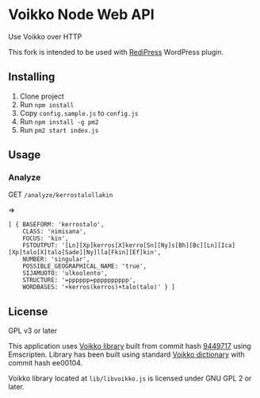 # Voikko Node Web API

Use Voikko over HTTP

This fork is intended to be used with [RediPress](https://github.com/devgeniem/redipress) WordPress plugin.

## Installing

1. Clone project
2. Run `npm install`
3. Copy `config.sample.js` to `config.js`
4. Run `npm install -g pm2`
5. Run `pm2 start index.js`


## Usage

### Analyze

GET `/analyze/kerrostalollakin`

=> 

```
[ { BASEFORM: 'kerrostalo',
    CLASS: 'nimisana',
    FOCUS: 'kin',
    FSTOUTPUT: '[Ln][Xp]kerros[X]kerro[Sn][Ny]s[Bh][Bc][Ln][Ica][Xp]talo[X]talo[Sade][Ny]lla[Fkin][Ef]kin',
    NUMBER: 'singular',
    POSSIBLE_GEOGRAPHICAL_NAME: 'true',
    SIJAMUOTO: 'ulkoolento',
    STRUCTURE: '=pppppp=pppppppppp',
    WORDBASES: '+kerros(kerros)+talo(talo)' } ]
```

## License

GPL v3 or later

This application uses [Voikko library](https://github.com/voikko/corevoikko) built from commit hash [9449717](https://github.com/voikko/corevoikko/commit/9449717c11ab60c0a637e7aa16ee7a9015b667d9) using Emscripten. Library has been built using standard [Voikko dictionary](https://www.puimula.org/htp/testing/voikko-snapshot-v5/) with commit hash ee00104.  

Voikko library located at `lib/libvoikko.js` is licensed under GNU GPL 2 or later.


